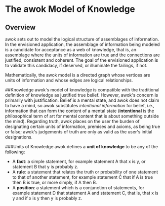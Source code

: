 # The awok Model of Knowledge

## Overview
awok sets out to model the logical structure of assemblages of information.  In the envisioned application, the assemblage of information being modeled is a candidate for acceptance as a web of knowledge, that is, an assemblage where the units of information are true and the connections are justified, consistent and coherent.  The goal of the envisioned application is to validate this candidacy, if deserved, or illuminate the failings, if not.

Mathematically, the awok model is a directed graph whose vertices are units of information and whose edges are logical relationships.

##Knowledge
awok's model of knowledge is compatible with the traditional definition of knowledge as justified true belief.  However, awok's concern is primarily with justification.  Belief is a mental state, and awok does not claim to have a mind, so awok substitutes _intentional information_ for belief, i.e., information that can form the content of a mental state (__intentional__ is the philosophical term of art for mental content that is about something outside the mind).  Regarding truth, awok places on the user the burden of designating certain units of information, premises and axioms, as being true or false; awok's judgements of truth are only as valid as the user's initial designations. 

###Units of Knowledge
awok defines a __unit of knowledge__ to be any of the following:
* A __fact__: a simple statement, for example statement A that x is y, or statement B that y is probably z.
* A __rule__: a statement that relates the truth or probability of one statement to that of another statement, for example statement C that if A is true then B is true, or more simply, if A then B.
* A __position__: a statement which is a conjunction of statements, for example statement D that statement A and statement C, that is, that x is y and if x is y then y is probably z.


